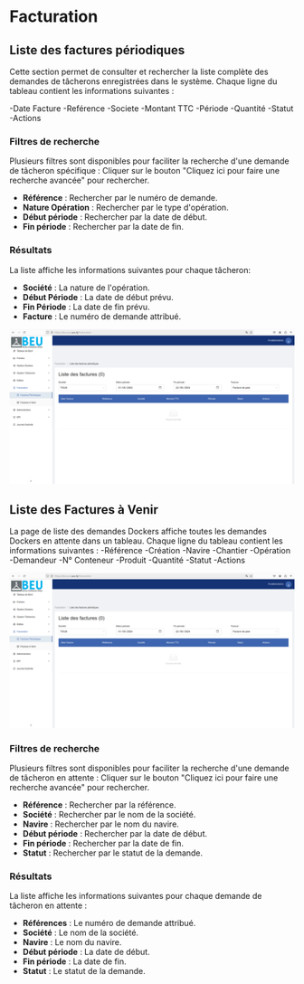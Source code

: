 # Facturation

## Liste des factures périodiques

Cette section permet de consulter et rechercher la liste complète des demandes de tâcherons enregistrées dans le système. Chaque ligne du tableau contient les informations suivantes :

-Date Facture
-Reférence
-Societe
-Montant TTC
-Période
-Quantité
-Statut
-Actions

### Filtres de recherche

Plusieurs filtres sont disponibles pour faciliter la recherche d'une demande de tâcheron spécifique : Cliquer sur le bouton "Cliquez ici pour faire une recherche avancée" pour rechercher.

- **Référence** : Rechercher par le numéro de demande.
- **Nature Opération** : Rechercher par le type d'opération.
- **Début période** : Rechercher par la date de début.
- **Fin période** : Rechercher par la date de fin.

### Résultats

La liste affiche les informations suivantes pour chaque tâcheron:
- **Société** : La nature de l'opération.
- **Début Période** : La date de début prévu.
- **Fin Période** : La date de fin prévu.
- **Facture** : Le numéro de demande attribué.

![Liste des demandes de tâcherons en attente](fact_periodiq.png)


## Liste des Factures à Venir

La page de liste des demandes Dockers affiche toutes les demandes Dockers en attente dans un tableau. Chaque ligne du tableau contient les informations suivantes :
-Référence
-Création
-Navire
-Chantier
-Opération
-Demandeur
-N° Conteneur 
-Produit
-Quantité
-Statut
-Actions

![Liste des demandes de tâcherons en attente](fact_periodiq.png)

### Filtres de recherche

Plusieurs filtres sont disponibles pour faciliter la recherche d'une demande de tâcheron en attente : Cliquer sur le bouton "Cliquez ici pour faire une recherche avancée" pour rechercher.

- **Référence** : Rechercher par la référence.
- **Société** : Rechercher par le nom de la société.
- **Navire** : Rechercher par le nom du navire.
- **Début période** : Rechercher par la date de début.
- **Fin période** : Rechercher par la date de fin.
- **Statut** : Rechercher par le statut de la demande.

### Résultats

La liste affiche les informations suivantes pour chaque demande de tâcheron en attente :
- **Références** : Le numéro de demande attribué.
- **Société** : Le nom de la société.
- **Navire** : Le nom du navire. 
- **Début période** : La date de début.
- **Fin période** : La date de fin.
- **Statut** : Le statut de la demande.


